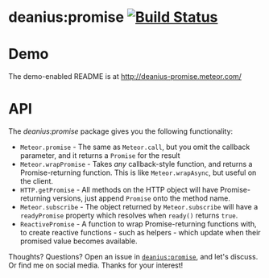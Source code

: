 # deanius:promise [![Build Status](https://secure.travis-ci.org/deanius/meteor-promise.png?branch=master)](https://travis-ci.org/deanius/meteor-promise)

# Demo
The demo-enabled README is at http://deanius-promise.meteor.com/

# API

The *deanius:promise* package gives you the following functionality:

  - `Meteor.promise` - The same as `Meteor.call`, but you omit the callback parameter, and it returns a `Promise` for the result
  - `Meteor.wrapPromise` - Takes *any* callback-style function, and returns a Promise-returning function.
    This is like `Meteor.wrapAsync`, but useful on the client.
  - `HTTP.getPromise` - All methods on the HTTP object will have Promise-returning versions, just append `Promise` onto the method name.
  - `Meteor.subscribe` - The object returned by `Meteor.subscribe` will have a `readyPromise` property which resolves when `ready()` returns `true`.
  - `ReactivePromise` - A function to wrap Promise-returning functions with, to create reactive functions - such as helpers - which update when their promised value becomes available.

  
Thoughts? Questions? Open an issue in [`deanius:promise`](https://github.com/deanius/meteor-promise), and let's discuss. Or find me on social media. Thanks for your interest!

